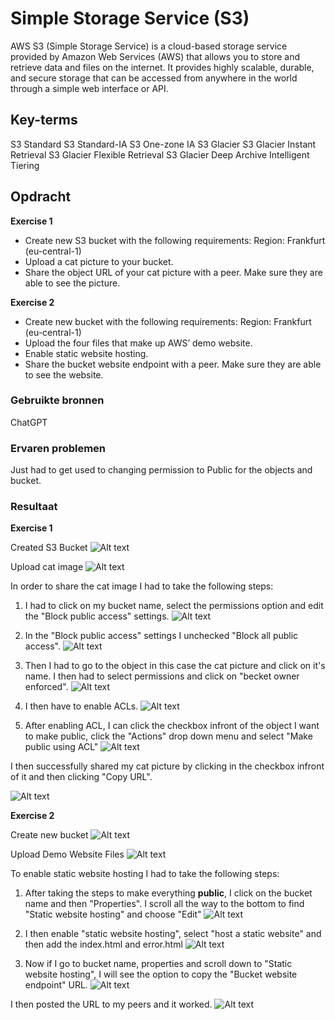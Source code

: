 # Simple Storage Service (S3)
AWS S3 (Simple Storage Service) is a cloud-based storage service provided by Amazon Web Services (AWS) that allows you to store and retrieve data and files on the internet. It provides highly scalable, durable, and secure storage that can be accessed from anywhere in the world through a simple web interface or API.

## Key-terms
S3 Standard
S3 Standard-IA
S3 One-zone IA
S3 Glacier
S3 Glacier Instant Retrieval
S3 Glacier Flexible Retrieval
S3 Glacier Deep Archive
Intelligent Tiering

## Opdracht
**Exercise 1**

- Create new S3 bucket with the following requirements:
Region: Frankfurt (eu-central-1)
- Upload a cat picture to your bucket.
- Share the object URL of your cat picture with a peer. Make sure they are able to see the picture.

**Exercise 2**

- Create new bucket with the following requirements:
Region: Frankfurt (eu-central-1)
- Upload the four files that make up AWS’ demo website.
- Enable static website hosting.
- Share the bucket website endpoint with a peer. Make sure they are able to see the website.


### Gebruikte bronnen
ChatGPT

### Ervaren problemen
Just had to get used to changing permission to Public for the objects and bucket.

### Resultaat
**Exercise 1**

Created S3 Bucket
![Alt text](../00_includes/Week-4-AWS/AWS-05-Bucket1.png)

Upload cat image
![Alt text](../00_includes/Week-4-AWS/AWS-05-Upload.png)

In order to share the cat image I had to take the following steps:

1. I had to click on my bucket name, select the permissions option and edit the "Block public access" settings.
![Alt text](../00_includes/Week-4-AWS/AWS-05-UnblockPA1.png)

2. In the "Block public access" settings I unchecked "Block all public access".
![Alt text](../00_includes/Week-4-AWS/AWS-05-UnblockPA2.png)

3. Then I had to go to the object in this case the cat picture and click on it's name. I then had to select permissions and click on "becket owner enforced".
![Alt text](../00_includes/Week-4-AWS/AWS-05-UnblockPA3.png)

4. I then have to enable ACLs.
![Alt text](../00_includes/Week-4-AWS/AWS-05-UnblockPA4.png)

5. After enabling ACL, I can click the checkbox infront of the object I want to make public, click the "Actions" drop down menu and select "Make public using ACL"
![Alt text](../00_includes/Week-4-AWS/AWS-05-UnblockPA5.png)

I then successfully shared my cat picture by clicking in the checkbox infront of it and then clicking "Copy URL".

![Alt text](../00_includes/Week-4-AWS/AWS-05-Cat.png)

**Exercise 2**

Create new bucket
![Alt text](../00_includes/Week-4-AWS/AWS-05-Bucket2.png)

Upload Demo Website Files
![Alt text](../00_includes/Week-4-AWS/AWS-05-Upload2.png)

To enable static website hosting I had to take the following steps:

1. After taking the steps to make everything **public**, I click on the bucket name and then "Properties". I scroll all the way to the bottom to find "Static website hosting" and choose "Edit"
![Alt text](../00_includes/Week-4-AWS/AWS-05-StaticWebHost.png)

2. I then enable "static website hosting", select "host a static website" and then add the index.html and error.html
![Alt text](../00_includes/Week-4-AWS/AWS-05-StaticWebHostSettings.png)

3. Now if I go to bucket name, properties and scroll down to "Static website hosting", I will see the option to copy the "Bucket website endpoint" URL.
![Alt text](../00_includes/Week-4-AWS/AWS-05-EndPoint.png)

I then posted the URL to my peers and it worked.
![Alt text](../00_includes/Week-4-AWS/AWS-05-Website.png)



